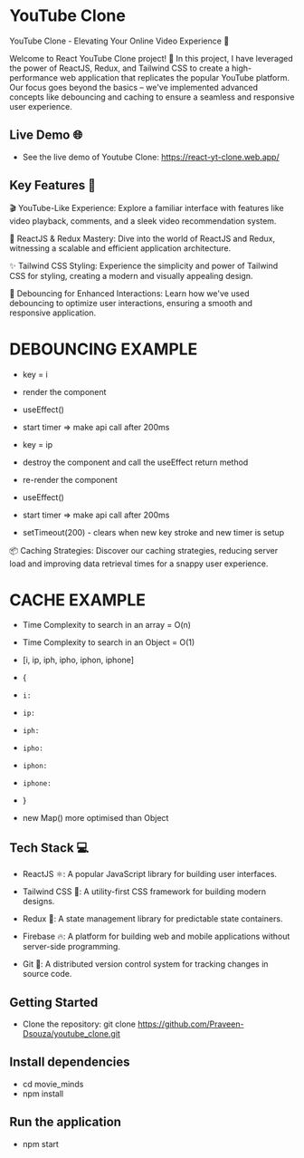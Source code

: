 # YouTube Clone
YouTube Clone - Elevating Your Online Video Experience 🎥

Welcome to React YouTube Clone project! 🚀 In this project, I have leveraged the power of ReactJS, Redux, and Tailwind CSS to create a high-performance web application that replicates the popular YouTube platform. Our focus goes beyond the basics – we've implemented advanced concepts like debouncing and caching to ensure a seamless and responsive user experience.

## Live Demo 🌐
- See the live demo of Youtube Clone: https://react-yt-clone.web.app/

## Key Features 🚀
🎬 YouTube-Like Experience: Explore a familiar interface with features like video playback, comments, and a sleek video recommendation system.

🚀 ReactJS & Redux Mastery: Dive into the world of ReactJS and Redux, witnessing a scalable and efficient application architecture.

✨ Tailwind CSS Styling: Experience the simplicity and power of Tailwind CSS for styling, creating a modern and visually appealing design.

🔄 Debouncing for Enhanced Interactions: Learn how we've used debouncing to optimize user interactions, ensuring a smooth and responsive application.

# DEBOUNCING EXAMPLE

- key = i
- render the component
- useEffect()
- start timer => make api call after 200ms
 
- key = ip
- destroy the component and call the useEffect return method
- re-render the component
- useEffect()
- start timer => make api call after 200ms 

- setTimeout(200) - clears when new key stroke and new timer is setup

📦 Caching Strategies: Discover our caching strategies, reducing server load and improving data retrieval times for a snappy user experience.

# CACHE EXAMPLE

- Time Complexity to search in an array = O(n)
- Time Complexity to search in an Object = O(1)

- [i, ip, iph, ipho, iphon, iphone]
- {
-     i:
-     ip:
-     iph:
-     ipho:
-     iphon:
-     iphone:
- }

- new Map() more optimised than Object

## Tech Stack 💻

- ReactJS ⚛: A popular JavaScript library for building user interfaces.

- Tailwind CSS 🎨: A utility-first CSS framework for building modern designs.

- Redux 🔄: A state management library for predictable state containers.

- Firebase 🔥: A platform for building web and mobile applications without server-side programming.

- Git 📂: A distributed version control system for tracking changes in source code.

## Getting Started
- Clone the repository: git clone https://github.com/Praveen-Dsouza/youtube_clone.git

## Install dependencies
- cd movie_minds
- npm install

## Run the application
- npm start
